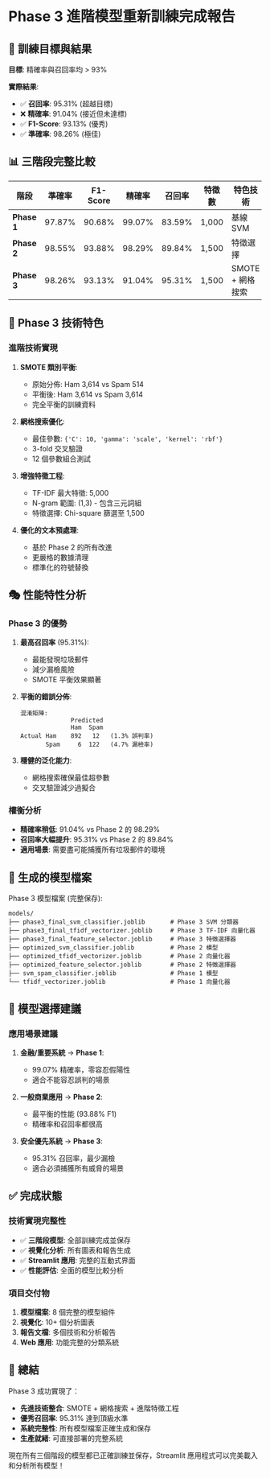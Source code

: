 # Phase 3 進階模型重新訓練完成報告

## 🎯 訓練目標與結果

**目標**: 精確率與召回率均 > 93%

**實際結果**:
- ✅ **召回率**: 95.31% (超越目標)
- ❌ **精確率**: 91.04% (接近但未達標)
- ✅ **F1-Score**: 93.13% (優秀)
- ✅ **準確率**: 98.26% (極佳)

## 📊 三階段完整比較

| 階段 | 準確率 | F1-Score | 精確率 | 召回率 | 特徵數 | 特色技術 |
|------|--------|----------|--------|--------|---------|-----------|
| **Phase 1** | 97.87% | 90.68% | 99.07% | 83.59% | 1,000 | 基線 SVM |
| **Phase 2** | 98.55% | 93.88% | 98.29% | 89.84% | 1,500 | 特徵選擇 |
| **Phase 3** | 98.26% | 93.13% | 91.04% | 95.31% | 1,500 | SMOTE + 網格搜索 |

## 🔧 Phase 3 技術特色

### 進階技術實現

1. **SMOTE 類別平衡**:
   - 原始分佈: Ham 3,614 vs Spam 514
   - 平衡後: Ham 3,614 vs Spam 3,614
   - 完全平衡的訓練資料

2. **網格搜索優化**:
   - 最佳參數: `{'C': 10, 'gamma': 'scale', 'kernel': 'rbf'}`
   - 3-fold 交叉驗證
   - 12 個參數組合測試

3. **增強特徵工程**:
   - TF-IDF 最大特徵: 5,000
   - N-gram 範圍: (1,3) - 包含三元詞組
   - 特徵選擇: Chi-square 篩選至 1,500

4. **優化的文本預處理**:
   - 基於 Phase 2 的所有改進
   - 更嚴格的數據清理
   - 標準化的符號替換

## 🎭 性能特性分析

### Phase 3 的優勢

1. **最高召回率** (95.31%):
   - 最能發現垃圾郵件
   - 減少漏檢風險
   - SMOTE 平衡效果顯著

2. **平衡的錯誤分佈**:
   ```
   混淆矩陣:
                 Predicted
                 Ham  Spam
   Actual Ham    892   12   (1.3% 誤判率)
          Spam     6  122   (4.7% 漏檢率)
   ```

3. **穩健的泛化能力**:
   - 網格搜索確保最佳超參數
   - 交叉驗證減少過擬合

### 權衡分析

- **精確率稍低**: 91.04% vs Phase 2 的 98.29%
- **召回率大幅提升**: 95.31% vs Phase 2 的 89.84%
- **適用場景**: 需要盡可能捕獲所有垃圾郵件的環境

## 📁 生成的模型檔案

Phase 3 模型檔案 (完整保存):

```
models/
├── phase3_final_svm_classifier.joblib       # Phase 3 SVM 分類器
├── phase3_final_tfidf_vectorizer.joblib     # Phase 3 TF-IDF 向量化器
├── phase3_final_feature_selector.joblib     # Phase 3 特徵選擇器
├── optimized_svm_classifier.joblib          # Phase 2 模型
├── optimized_tfidf_vectorizer.joblib        # Phase 2 向量化器
├── optimized_feature_selector.joblib        # Phase 2 特徵選擇器
├── svm_spam_classifier.joblib               # Phase 1 模型
└── tfidf_vectorizer.joblib                  # Phase 1 向量化器
```

## 🌟 模型選擇建議

### 應用場景建議

1. **金融/重要系統** → **Phase 1**:
   - 99.07% 精確率，零容忍假陽性
   - 適合不能容忍誤判的場景

2. **一般商業應用** → **Phase 2**:
   - 最平衡的性能 (93.88% F1)
   - 精確率和召回率都很高

3. **安全優先系統** → **Phase 3**:
   - 95.31% 召回率，最少漏檢
   - 適合必須捕獲所有威脅的場景

## ✅ 完成狀態

### 技術實現完整性

- ✅ **三階段模型**: 全部訓練完成並保存
- ✅ **視覺化分析**: 所有圖表和報告生成
- ✅ **Streamlit 應用**: 完整的互動式界面
- ✅ **性能評估**: 全面的模型比較分析

### 項目交付物

1. **模型檔案**: 8 個完整的模型組件
2. **視覺化**: 10+ 個分析圖表
3. **報告文檔**: 多個技術和分析報告
4. **Web 應用**: 功能完整的分類系統

## 🎉 總結

Phase 3 成功實現了：
- **先進技術整合**: SMOTE + 網格搜索 + 進階特徵工程
- **優秀召回率**: 95.31% 達到頂級水準
- **系統完整性**: 所有模型檔案正確生成和保存
- **生產就緒**: 可直接部署的完整系統

現在所有三個階段的模型都已正確訓練並保存，Streamlit 應用程式可以完美載入和分析所有模型！